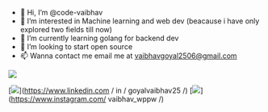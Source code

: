 - 👋 Hi, I’m @code-vaibhav
- 👀 I’m interested in Machine learning and web dev (beacause i have only explored two fields till now)
- 🌱 I’m currently learning golang for backend dev
- 💞️ I’m looking to start open source
- 📫 Wanna contact me email me at vaibhavgoyal2506@gmail.com

<p><img align="center" src="https://github-readme-stats.vercel.app/api?username=code-vaibhav&show_icons=true&count_private=true&theme=radical"]</p>


[<img src = "https://img.shields.io/badge/linkedin-%230077B5.svg?&style=for-the-badge&logo=linkedin&logoColor=white" />](https://www.linkedin.com / in / goyalvaibhav25 /)
[<img src = "https://img.shields.io/badge/instagram-%23E4405F.svg?&style=for-the-badge&logo=instagram&logoColor=white">](https://www.instagram.com/ vaibhav_wppw /)

<!---
code-vaibhav/code-vaibhav is a ✨ special ✨ repository because its `README.md` (this file) appears on your GitHub profile.
You can click the Preview link to take a look at your changes.
--->
